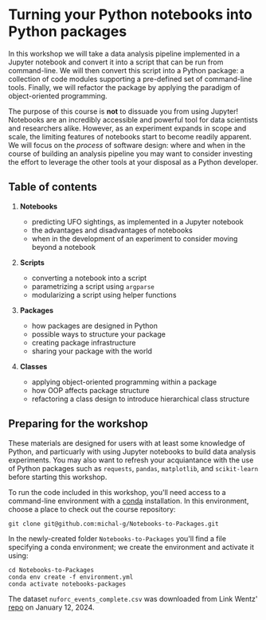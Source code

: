 # Turning your Python notebooks into Python packages #

In this workshop we will take a data analysis pipeline implemented in a Jupyter notebook and convert it into a script
that can be run from command-line. We will then convert this script into a Python package: a collection of code modules
supporting a pre-defined set of command-line tools. Finally, we will refactor the package by applying the paradigm of
object-oriented programming.

The purpose of this course is **not** to dissuade you from using Jupyter! Notebooks are an incredibly accessible and
powerful tool for data scientists and researchers alike. However, as an experiment expands in scope and scale, the
limiting features of notebooks start to become readily apparent. We will focus on the _process_ of software design:
where and when in the course of building an analysis pipeline you may want to consider investing the effort to leverage
the other tools at your disposal as a Python developer.


## Table of contents ##

1. **Notebooks**
    - predicting UFO sightings, as implemented in a Jupyter notebook
    - the advantages and disadvantages of notebooks
    - when in the development of an experiment to consider moving beyond a notebook


2. **Scripts**
    - converting a notebook into a script  
    - parametrizing a script using `argparse`
    - modularizing a script using helper functions


3. **Packages**
    - how packages are designed in Python
    - possible ways to structure your package
    - creating package infrastructure
    - sharing your package with the world 


4. **Classes**
    - applying object-oriented programming within a package
    - how OOP affects package structure
    - refactoring a class design to introduce hierarchical class structure


## Preparing for the workshop ##

These materials are designed for users with at least some knowledge of Python, and particuarly with using Jupyter
notebooks to build data analysis experiments. You may also want to refresh your acquiantance with the use of Python
packages such as `requests`, `pandas`, `matplotlib`, and `scikit-learn` before starting this workshop.

To run the code included in this workshop, you'll need access to a command-line environment with a
[conda](https://conda.io/projects/conda/en/latest/index.html) installation. In this environment, choose a place to check
out the course repository:

```git clone git@github.com:michal-g/Notebooks-to-Packages.git```

In the newly-created folder `Notebooks-to-Packages` you'll find a file specifying a conda environment; we create the
environment and activate it using:

```
cd Notebooks-to-Packages
conda env create -f environment.yml
conda activate notebooks-packages
```

The dataset `nuforc_events_complete.csv` was downloaded from Link Wentz' [repo](github.com/LinkWentz/NUFORC-Dataset) on
January 12, 2024.
